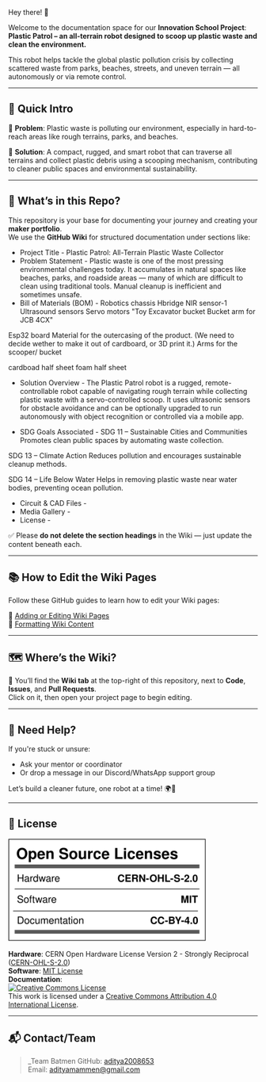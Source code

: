 Hey there! 👋

Welcome to the documentation space for our **Innovation School Project**:  
**Plastic Patrol – an all-terrain robot designed to scoop up plastic waste and clean the environment.**

This robot helps tackle the global plastic pollution crisis by collecting scattered waste from parks, beaches, streets, and uneven terrain — all autonomously or via remote control.

---

## 🚩 Quick Intro

🔹 **Problem**: Plastic waste is polluting our environment, especially in hard-to-reach areas like rough terrains, parks, and beaches.

🔹 **Solution**: A compact, rugged, and smart robot that can traverse all terrains and collect plastic debris using a scooping mechanism, contributing to cleaner public spaces and environmental sustainability.

---

## 📘 What’s in this Repo?

This repository is your base for documenting your journey and creating your **maker portfolio**.  
We use the **GitHub Wiki** for structured documentation under sections like:

- Project Title - Plastic Patrol: All-Terrain Plastic Waste Collector
- Problem Statement - Plastic waste is one of the most pressing environmental challenges today. It accumulates in natural spaces like beaches, parks, and roadside areas — many of which are difficult to clean using traditional tools. Manual cleanup is inefficient and sometimes unsafe.
- Bill of Materials (BOM) - Robotics chassis
Hbridge
NIR sensor-1
Ultrasound sensors
Servo motors
"Toy Excavator bucket
Bucket arm for JCB 4CX"

Esp32 board
Material for the outercasing of the product. (We need to decide wether to make it out of cardboard, or 3D print it.)
Arms for the scooper/ bucket

cardboad half sheet 
foam half sheet 
- Solution Overview - The Plastic Patrol robot is a rugged, remote-controllable robot capable of navigating rough terrain while collecting plastic waste with a servo-controlled scoop. It uses ultrasonic sensors for obstacle avoidance and can be optionally upgraded to run autonomously with object recognition or controlled via a mobile app.


- SDG Goals Associated - SDG 11 – Sustainable Cities and Communities
Promotes clean public spaces by automating waste collection.

SDG 13 – Climate Action
Reduces pollution and encourages sustainable cleanup methods.

SDG 14 – Life Below Water
Helps in removing plastic waste near water bodies, preventing ocean pollution.
- Circuit & CAD Files - 
- Media Gallery - 
- License - 

✅ Please **do not delete the section headings** in the Wiki — just update the content beneath each.

---

## 📚 How to Edit the Wiki Pages

Follow these GitHub guides to learn how to edit your Wiki pages:

🔗 [Adding or Editing Wiki Pages](https://docs.github.com/en/communities/documenting-your-project-with-wikis/adding-or-editing-wiki-pages)  
🔗 [Formatting Wiki Content](https://docs.github.com/en/communities/documenting-your-project-with-wikis/editing-wiki-content)

---

## 🗺️ Where’s the Wiki?

📍 You’ll find the **Wiki tab** at the top-right of this repository, next to **Code**, **Issues**, and **Pull Requests**.  
Click on it, then open your project page to begin editing.

---

## 🤝 Need Help?

If you're stuck or unsure:
- Ask your mentor or coordinator
- Or drop a message in our Discord/WhatsApp support group

Let’s build a cleaner future, one robot at a time! 🌍🦾

---

## 🪪 License

<a href="LICENSE.md"><img src="Media/Images/Licenses_facts.svg" width="400" alt="Open Source Licenses Facts"/></a>

**Hardware**: CERN Open Hardware License Version 2 - Strongly Reciprocal ([CERN-OHL-S-2.0](https://spdx.org/licenses/CERN-OHL-S-2.0.html))  
**Software**: [MIT License](http://opensource.org/licenses/MIT)  
**Documentation**:  
<a rel="license" href="http://creativecommons.org/licenses/by/4.0/"><img alt="Creative Commons License" src="https://i.creativecommons.org/l/by/4.0/88x31.png" /></a>  
This work is licensed under a [Creative Commons Attribution 4.0 International License](http://creativecommons.org/licenses/by/4.0/).

---

## 📬 Contact/Team

> _Team Batmen
> GitHub: [aditya2008653](https://github.com/aditya2008653)  
> Email: adityamammen@gmail.com  

